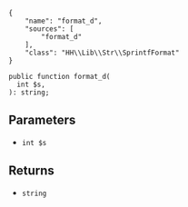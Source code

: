 ``` yamlmeta
{
    "name": "format_d",
    "sources": [
        "format_d"
    ],
    "class": "HH\\Lib\\Str\\SprintfFormat"
}
```




``` Hack
public function format_d(
  int $s,
): string;
```




## Parameters




+ ` int $s `




## Returns




* ` string `
<!-- HHAPIDOC -->
